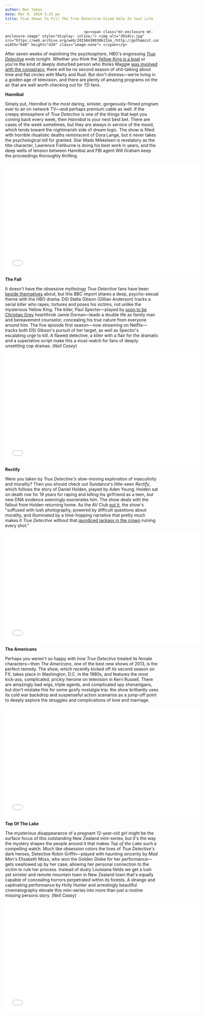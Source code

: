 ```yaml
---
author: Ben Yakas
date: Mar 9, 2014 5:25 pm
title: Five Shows To Fill The True Detective-Sized Hole In Your Life
---
```


	
										<p><span class="mt-enclosure mt-enclosure-image" style="display: inline;"> <img alt="3914tv.jpg" src="https://web.archive.org/web/20150430030613im_/http://gothamist.com/attachments/byakas/3914tv.jpg" width="640" height="439" class="image-none"> </span></p>

<p>After seven weeks of mainlining the psychosphere, HBO&apos;s engrossing <a href="https://web.archive.org/web/20150430030613/http://gothamist.com/tags/truedetective"><em>True Detective</em></a> ends tonight. Whether you think the <a href="https://web.archive.org/web/20150430030613/http://gothamist.com/2014/03/07/true_detective_finale.php">Yellow King is a boat</a> or you&apos;re the kind of deeply disturbed person who thinks Maggie <a href="https://web.archive.org/web/20150430030613/http://gothamist.com/2014/03/05/maggie_true_detective.php">was involved with the conspiracy</a>, there will be no second season of shit-talking about time and flat circles with Marty and Rust. But don&apos;t distress&#x2014;we&apos;re living in a golden age of television, and there are plenty of amazing programs on the air that are well worth checking out for <em>TD</em> fans. </p>

<p><strong>Hannibal</strong></p>

<p>Simply put, <em>Hannibal</em> is the most daring, sinister, gorgeously-filmed program ever to air on network TV&#x2014;and perhaps premium cable as well. If the creepy atmosphere of <em>True Detective</em> is one of the things that kept you coming back every week, then <em>Hannibal</em> is your next best bet. There are cases of the week sometimes, but they are always in service of the mood, which tends toward the nightmarish side of dream logic. The show is filled with horrible ritualistic deaths reminiscent of Dora Lange, but it never takes the psychological toll for granted. Star Mads Mikkelsen is revelatory as the title character, Lawrence Fishburne is doing his best work in years, and the deep wells of tension between Hannibal and FBI agent Will Graham keep the proceedings thoroughly thrilling.</p>

<p><iframe width="640" height="360" src="//web.archive.org/web/20150430030613if_/http://www.youtube.com/embed/2HW9rtFYsEw" frameborder="0" allowfullscreen></iframe></p>

<p><strong>The Fall</strong></p>

<p>It doesn&apos;t have the obsessive mythology <em>True Detective</em> fans have been <a href="https://web.archive.org/web/20150430030613/http://gothamist.com/tags/truedetective">beside themselves</a> about, but this BBC import shares a deep, psycho-sexual theme with the HBO drama. DSI Stella Gibson (Gillian Anderson) tracks a serial killer who rapes, tortures and poses his victims, not unlike the mysterious Yellow King. The killer, Paul Spector&#x2014;played by <a href="https://web.archive.org/web/20150430030613/http://laist.com/2013/10/24/pretty_boy_jamie_dornan_will_play_c.php">soon to be Christian Grey</a> heartthrob Jamie Dornan&#x2014;leads a double life as family man and bereavement counselor, concealing his true nature from everyone around him. The five episode first season&#x2014;now streaming on Netflix&#x2014;tracks both DSI Gibson&apos;s pursuit of her target, as well as Spector&apos;s escalating urge to kill. A flawed detective, a killer with a flair for the dramatic and a superlative script make this a must-watch for fans of deeply unsettling cop dramas.  (<em>Nell Casey</em>)</p>

<p><iframe width="640" height="360" src="//web.archive.org/web/20150430030613if_/http://www.youtube.com/embed/dyFrBC1rAcg" frameborder="0" allowfullscreen></iframe></p>

<p><strong>Rectify</strong></p>

<p>Were you taken by <em>True Detective&apos;s</em> slow-moving exploration of masculinity and morality? Then you should check out Sundance&apos;s little-seen <em>Rectify</em>, which follows the story of Daniel Holden, played by Aden Young; Holden sat on death row for 19 years for raping and killing his girlfriend as a teen, but new DNA evidence seemingly exonerates him. The show deals with the fallout from Holden returning home. As the AV Club <a href="https://web.archive.org/web/20150430030613/http://www.avclub.com/article/rectify-will-return-slowly-purposefully-june-201889">put it</a>, the show&apos;s &quot;suffused with lush photography, powered by difficult questions about morality, and illuminated by a time-hopping narrative that pretty much makes it <em>True Detective</em> without that <a href="https://web.archive.org/web/20150430030613/http://www.avclub.com/article/whos-true-detectives-yellow-king-probably-yellow-g-201839">jaundiced jackass in the crown</a> ruining every shot.&quot;</p>

<p><iframe width="640" height="360" src="//web.archive.org/web/20150430030613if_/http://www.youtube.com/embed/5-kTxNItURU" frameborder="0" allowfullscreen></iframe></p>

<p><strong>The Americans</strong></p>

<p>Perhaps you weren&apos;t so happy with how <em>True Detective</em> treated its female characters&#x2014;then <em>The Americans</em>, one of the best new shows of 2013, is the perfect remedy. The show, which recently kicked off its second season on FX, takes place in Washington, D.C. in the 1980s, and features the most kick-ass, complicated, prickly heroine on television in Kerri Russell. There are amazingly bad wigs, triple agents, and complicated spy shenanigans, but don&apos;t mistake this for some goofy nostalgia trip: the show brilliantly uses its cold war backdrop and suspenseful action scenarios as a jump-off point to deeply explore the struggles and complications of love and marriage. </p>

<p><iframe width="640" height="360" src="//web.archive.org/web/20150430030613if_/http://www.youtube.com/embed/y4D96fPl_hI" frameborder="0" allowfullscreen></iframe></p>

<p><strong>Top Of The Lake</strong></p>

<p>The mysterious disappearance of a pregnant 12-year-old girl might be the surface focus of this outstanding New Zealand mini-series, but it&apos;s the way the mystery shapes the people around it that makes <em>Top of the Lake</em> such a compelling watch. Much like obsession colors the lives of <em>True Detective&apos;s</em> dark heroes, Detective Robin Griffin&#x2014;played with haunting sincerity by <em>Mad Men&apos;s</em> Elisabeth Moss, who won the Golden Globe for her performance&#x2014;gets swallowed up by her case, allowing her personal connection to the victim to rule her process. Instead of dusty Louisiana fields we get a lush yet sinister and remote mountain town in New Zealand town that&apos;s equally capable of concealing horrors perpetrated within its forests. A strange and captivating performance by Holly Hunter and arrestingly beautiful cinematography elevate this mini-series into more than just a routine missing persons story. (<em>Nell Casey</em>)</p>

<p><iframe width="640" height="360" src="//web.archive.org/web/20150430030613if_/http://www.youtube.com/embed/EkSfUYoiRM0" frameborder="0" allowfullscreen></iframe></p>					
										
									
				